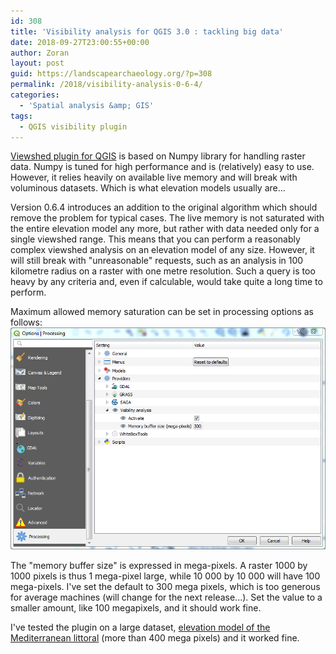 ```yaml
---
id: 308
title: 'Visibility analysis for QGIS 3.0 : tackling big data'
date: 2018-09-27T23:00:55+00:00
author: Zoran
layout: post
guid: https://landscapearchaeology.org/?p=308
permalink: /2018/visibility-analysis-0-6-4/
categories:
  - 'Spatial analysis &amp; GIS'
tags:
  - QGIS visibility plugin
---
```

[Viewshed plugin for QGIS](http://www.zoran-cuckovic.from.hr/QGIS-visibility-analysis/) is based on Numpy library for handling raster data. Numpy is tuned for high performance and is (relatively) easy to use. However, it relies heavily on available live memory and will break with voluminous datasets. Which is what elevation models usually are...

Version 0.6.4 introduces an addition to the original algorithm which should remove the problem for typical cases. The live memory is not saturated with the entire elevation model any more, but rather with data needed only for a single viewshed range. This means that you can perform a reasonably complex viewshed analysis on an elevation model of any size. However, it will still break with "unreasonable" requests, such as an analysis in 100 kilometre radius on a raster with one metre resolution. Such a query is too heavy by any criteria and, even if calculable, would take quite a long time to perform.   

Maximum allowed memory saturation can be set in processing options as follows:
[![](/wp/wp-content/uploads/2018/09/Capture.png)](/wp/wp-content/uploads/2018/09/Capture.png) 

The "memory buffer size" is expressed in mega-pixels. A raster 1000 by 1000 pixels is thus 1 mega-pixel large, while 10 000 by 10 000 will have 100 mega-pixels. I've set the default to 300 mega pixels, which is too generous for average machines (will change for the next release...). Set the value to a smaller amount, like 100 megapixels, and it should work fine.

I've tested the plugin on a large dataset, [elevation model of the Mediterranean littoral](/2018/mediterranean-land-visibility/) (more than 400 mega pixels) and it worked fine.  